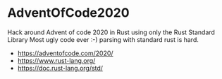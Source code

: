 # AdventOfCode2020


Hack around Advent of code 2020 in Rust using only the Rust Standard Library
Most ugly code ever :-) parsing with standard rust is hard.

* https://adventofcode.com/2020/
* https://www.rust-lang.org/
* https://doc.rust-lang.org/std/
